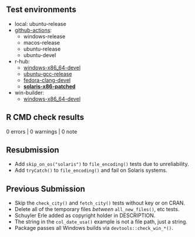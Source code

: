 ## Test environments

* local: ubuntu-release
* [github-actions](https://github.com/irworkshop/campfin/actions): 
  * windows-release
  * macos-release
  * ubuntu-release
  * ubuntu-devel
* r-hub:
  * [windows-x86_64-devel](https://builder.r-hub.io/status/campfin_1.0.2.tar.gz-34604028283e49e19c24f990284406ab)
  * [ubuntu-gcc-release](https://builder.r-hub.io/status/campfin_1.0.2.tar.gz-c4767d2f041d4487bbf91ce561aefd40)
  * [fedora-clang-devel](https://builder.r-hub.io/status/campfin_1.0.2.tar.gz-e8861979d5134cd6bbb935f811805ef8)
  * **[solaris-x86-patched](https://builder.r-hub.io/status/campfin_1.0.2.tar.gz-a8be7190484f40608f75218e478cfdda)**
* win-builder: 
  * [windows-x86_64-devel](https://win-builder.r-project.org/4qDy2Slvc9QR)

## R CMD check results

0 errors | 0 warnings | 0 note

## Resubmission

* Add `skip_on_os("solaris")` to `file_encoding()` tests due to unreliability.
* Add `tryCatch()` to `file_encoding()` and fail on Solaris systems.

## Previous Submission

* Skip the `check_city()` and `fetch_city()` tests without key or on CRAN.
* Delete all of the temporary files _between_ `all_new_files()`, etc tests.
* Schuyler Erle added as copyright holder in DESCRIPTION.
* The string in the `col_date_usa()` example is not a file path, just a string.
* Package passes all Windows builds via `devtools::check_win_*()`.
